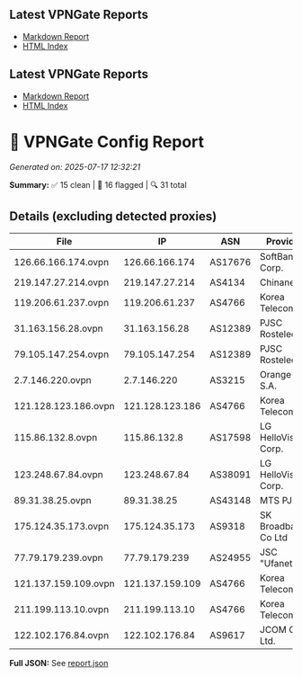 ## Latest VPNGate Reports
- [Markdown Report](reports/IPs_No_Proxy_20250717_182321.md)
- [HTML Index](html/index_20250717_182321.html)

## Latest VPNGate Reports
- [Markdown Report](reports/IPs_No_Proxy_20250717_123336.md)
- [HTML Index](html/index_20250717_123336.html)

# 🚀 VPNGate Config Report
_Generated on: 2025-07-17 12:32:21_

**Summary:** ✅ 15 clean | 🚫 16 flagged | 🔍 31 total

## Details (excluding detected proxies)
| File | IP | ASN | Provider | Country | Type | Risk | Proxy |
|------|----|-----|----------|---------|------|------|-------|
| 126.66.166.174.ovpn | 126.66.166.174 | AS17676 | SoftBank Corp. | JP | Business | 0 | no |
| 219.147.27.214.ovpn | 219.147.27.214 | AS4134 | Chinanet | CN | Business | 0 | no |
| 119.206.61.237.ovpn | 119.206.61.237 | AS4766 | Korea Telecom | KR | Business | 0 | no |
| 31.163.156.28.ovpn | 31.163.156.28 | AS12389 | PJSC Rostelecom | RU | Residential | 0 | no |
| 79.105.147.254.ovpn | 79.105.147.254 | AS12389 | PJSC Rostelecom | RU | Residential | 0 | no |
| 2.7.146.220.ovpn | 2.7.146.220 | AS3215 | Orange S.A. | FR | Residential | 0 | no |
| 121.128.123.186.ovpn | 121.128.123.186 | AS4766 | Korea Telecom | KR | Business | 0 | no |
| 115.86.132.8.ovpn | 115.86.132.8 | AS17598 | LG HelloVision Corp. | KR | Business | 0 | no |
| 123.248.67.84.ovpn | 123.248.67.84 | AS38091 | LG HelloVision Corp. | KR | Business | 0 | no |
| 89.31.38.25.ovpn | 89.31.38.25 | AS43148 | MTS PJSC | RU | Residential | 0 | no |
| 175.124.35.173.ovpn | 175.124.35.173 | AS9318 | SK Broadband Co Ltd | KR | Residential | 0 | no |
| 77.79.179.239.ovpn | 77.79.179.239 | AS24955 | JSC "Ufanet" | RU | Business | 0 | no |
| 121.137.159.109.ovpn | 121.137.159.109 | AS4766 | Korea Telecom | KR | Business | 0 | no |
| 211.199.113.10.ovpn | 211.199.113.10 | AS4766 | Korea Telecom | KR | Business | 0 | no |
| 122.102.176.84.ovpn | 122.102.176.84 | AS9617 | JCOM Co., Ltd. | JP | Business | 0 | no |

**Full JSON:** See [report.json](./report.json)
